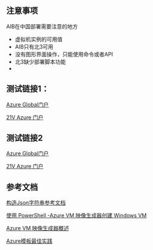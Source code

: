 ## 注意事项
AIB在中国部署需要注意的地方
- 虚拟机实例的可用值
- AIB只有北3可用
- 没有图形界面操作，只能使用命令或者API
- 北3缺少部署脚本功能
- 
##  测试链接1：

[Azure Global门户](https://portal.azure.com/#create/Microsoft.Template/uri/https%3A%2F%2Fraw.githubusercontent.com%2Fkukisama%2FMeiShaDaYong%2Fmain%2FAIB%2Fazuredeploy21v.json) 

[21V Azure 门户](https://portal.azure.cn/#create/Microsoft.Template/uri/https%3A%2F%2Fraw.githubusercontent.com%2Fkukisama%2FMeiShaDaYong%2Fmain%2FAIB%2Fazuredeploy21v.json) 

## 测试链接2
[Azure Global门户](https://portal.azure.com/#create/Microsoft.Template/uri/https%3A%2F%2Fraw.githubusercontent.com%2Fkukisama%2FMeiShaDaYong%2Fmain%2FAIB%2Fazuredeploy.json) 

[21V Azure 门户](https://portal.azure.cn/#create/Microsoft.Template/uri/https%3A%2F%2Fraw.githubusercontent.com%2Fkukisama%2FMeiShaDaYong%2Fmain%2FAIB%2Fazuredeploy.json) 

## 参考文档

[构造Json字符串参考文档](https://learn.microsoft.com/en-us/azure/templates/microsoft.virtualmachineimages/imagetemplates?pivots=deployment-language-arm-template)

[使用 PowerShell -Azure VM 映像生成器创建 Windows VM ](https://learn.microsoft.com/en-us/azure/virtual-machines/windows/image-builder-powershell)

[Azure VM 映像生成器概述](https://learn.microsoft.com/en-us/azure/virtual-machines/image-builder-overview?tabs=azure-powershell)

[Azure模板最佳实践](https://github.com/MicrosoftDocs/azure-docs/blob/main/articles/azure-resource-manager/templates/best-practices.md)



